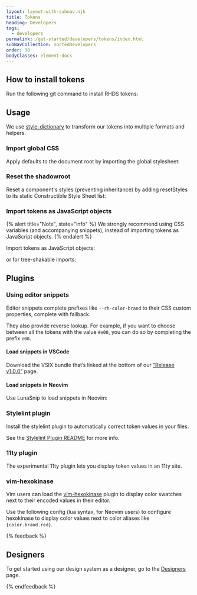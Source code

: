 ```yaml
---
layout: layout-with-subnav.njk
title: Tokens
heading: Developers
tags:
  - developers
permalink: /get-started/developers/tokens/index.html
subNavCollection: sortedDevelopers
order: 30
bodyClasses: element-docs
---
```


## How to install tokens

Run the following git command to install RHDS tokens:

<rh-code-block>
  <script type="text/sample-javascript">
  npm i @rhds/tokens
  </script>
</rh-code-block>

## Usage

We use [style-dictionary](https://amzn.github.io/style-dictionary/) to transform our tokens into multiple formats and helpers.

### Import global CSS

Apply defaults to the document root by importing the global stylesheet:

<rh-code-block>
  <script type="text/html">
  <link rel="stylesheet" href="/url/to/@rhds/tokens/css/global.css">
  <style>
    :is(h1, h2, h3, h4, h5, h6) {
      font-family: var(--rh-font-family-heading);
    }
  </style>
  </script>
</rh-code-block>

### Reset the shadowroot

Reset a component's styles (preventing inheritance) by adding resetStyles to its static Constructible Style Sheet list:

<rh-code-block>
  <script type="text/sample-javascript">
  import { resetStyles } from '@rhds/tokens/css/reset.css.js';
  import style from './rh-jazz-hands.css';
  </script>

  <script type="text/sample-javascript">
  @customElement('rh-jazz-hands')
  export class RhJazzHands extends LitElement {
    static readonly styles = [...resetStyles, style];
  }
  </script>
</rh-code-block>

### Import tokens as JavaScript objects

{% alert title="Note", state="info" %}
We strongly recommend using CSS variables (and accompanying snippets), instead of importing tokens as JavaScript objects.
{% endalert %}

Import tokens as JavaScript objects:

<rh-code-block>
  <script type="text/sample-javascript">
  import { tokens } from '@rhds/tokens';
  </script>

  <script type="text/sample-javascript">
  html`<span style="color: ${tokens.get('--rh-color-blue-300')}">I'm blue</span>`;
  </script>
</rh-code-block>

or for tree-shakable imports:

<rh-code-block>
  <script type="text/sample-javascript">
  import { ColorBlue300 } from '@rhds/tokens/values.js';
  </script>

  <script type="text/sample-javascript">
  html`<span style="color: ${ColorBlue300}">I'm blue</span>`;
  </script>
</rh-code-block>

## Plugins

### Using editor snippets

Editor snippets complete prefixes like `--rh-color-brand` to their CSS custom properties, complete with fallback.

<rh-code-block>
  <script type="text/css">
  color: var(--rh-color-brand, #ee0000);
  </script>
</rh-code-block>

They also provide reverse lookup. For example,  if you want to choose between all the tokens with the  value `#e00`, you can do so by completing the prefix `e00`.

#### Load snippets in VSCode 

Download the VSIX bundle that’s linked at the bottom of our [“Release v1.0.0”](https://github.com/RedHat-UX/red-hat-design-tokens/releases/tag/v1.0.0) page.

#### Load snippets in Neovim

Use LunaSnip to load snippets in Neovim:

<rh-code-block>
  <script type="text/sample-javascript">
  require 'luasnip.loaders.from_vscode'.lazy_load { paths = {
    -- Path to the built project, perhaps in your `node_modules`
    '~/Developer/redhat-ux/red-hat-design-tokens/editor/vscode'
  } }
  </script>
</rh-code-block>

### Stylelint plugin

Install the stylelint plugin to automatically correct token values in your files.

See the [Stylelint Plugin README](https://github.com/RedHat-UX/red-hat-design-tokens/blob/main/plugins/stylelint/README.md) for more info.

### 11ty plugin

The experimental 11ty plugin lets you display token values in an 11ty site.

### vim-hexokinase

Vim users can load the [vim-hexokinase](https://github.com/RRethy/vim-hexokinase) plugin to display color swatches next to their encoded values in their editor.

Use the following config (lua syntax, for Neovim users) to configure hexokinase to display color values next to color aliases like `{color.brand.red}`.

<rh-code-block>
  <script type="text/sample-javascript">
  vim.g.Hexokinase_optInPatterns = {
    'full_hex', 'triple_hex',
    'rgb', 'rgba',
    'hsl', 'hsla',
    'colour_names',
  }
  </script>

  <script type="text/sample-javascript">
  vim.g.Hexokinase_ftOptOutPatterns = {
    json = { 'colour_names' },
    yaml = { 'colour_names' },
  }
  </script>

  <script type="text/sample-javascript">
  vim.g.Hexokinase_palettes = {
    -- replace with path to the built tokens package on your drive
    vim.fn.expand'~/Developer/redhat-ux/red-hat-design-tokens/editor/neovim/hexokinase.json'
  }
  </script>
</rh-code-block>

{% feedback %}
  <h2>Designers</h2>
  <p>To get started using our design system as a designer, go to the <a href="get-started/designers">Designers</a> page.</p>
{% endfeedback %}
